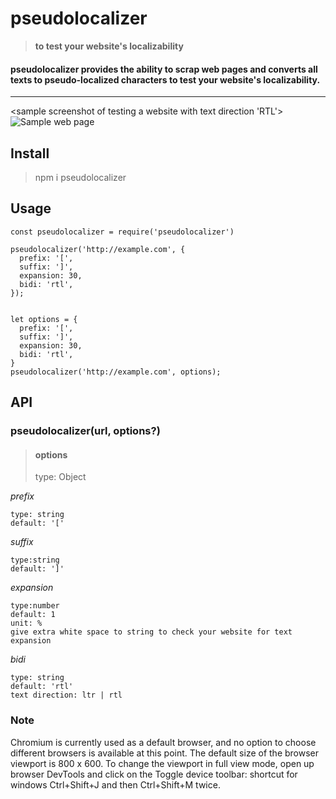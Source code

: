 # pseudolocalizer 
> **to test your website's localizability**

#### pseudolocalizer provides the ability to scrap web pages and converts all texts to pseudo-localized characters to test your website's localizability.

<hr>

   <sample screenshot of testing a website with text direction 'RTL'>
![Sample web page](https://firebasestorage.googleapis.com/v0/b/portfolio-220f7.appspot.com/o/images%2Fpseudolocalized_md.png?alt=media&token=6b62c82d-57dc-47ff-9dab-879673d0457a)

## Install
> npm i pseudolocalizer

## Usage
    const pseudolocalizer = require('pseudolocalizer')

    pseudolocalizer('http://example.com', {
      prefix: '[',
      suffix: ']',
      expansion: 30,
      bidi: 'rtl',
    });
    
    
    let options = {
      prefix: '[',
      suffix: ']',
      expansion: 30,
      bidi: 'rtl',
    }
    pseudolocalizer('http://example.com', options);

## API

### pseudolocalizer(url, options?)

> #### options 
> type: Object

*prefix*
    
    type: string
    default: '['

*suffix*

    type:string
    default: ']'

*expansion*

    type:number
    default: 1
    unit: %
    give extra white space to string to check your website for text expansion

*bidi*

    type: string
    default: 'rtl'
    text direction: ltr | rtl

### Note
Chromium is currently used as a default browser, and no option to choose different browsers is available at this point. The default size of the browser viewport is 800 x 600. To change the viewport in full view mode, open up browser DevTools and click on the Toggle device toolbar: shortcut for windows Ctrl+Shift+J and then Ctrl+Shift+M twice. 


